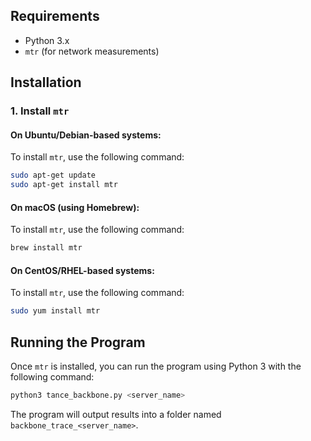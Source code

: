 ## Requirements

- Python 3.x
- `mtr` (for network measurements)

## Installation

### 1. Install `mtr`

#### On Ubuntu/Debian-based systems:
To install `mtr`, use the following command:

```bash
sudo apt-get update
sudo apt-get install mtr
```

#### On macOS (using Homebrew):
To install `mtr`, use the following command:

```bash
brew install mtr
```

#### On CentOS/RHEL-based systems:
To install `mtr`, use the following command:

```bash
sudo yum install mtr
```

## Running the Program

Once `mtr` is installed, you can run the program using Python 3 with the following command:

```bash
python3 tance_backbone.py <server_name>
```

The program will output results into a folder named `backbone_trace_<server_name>`.
